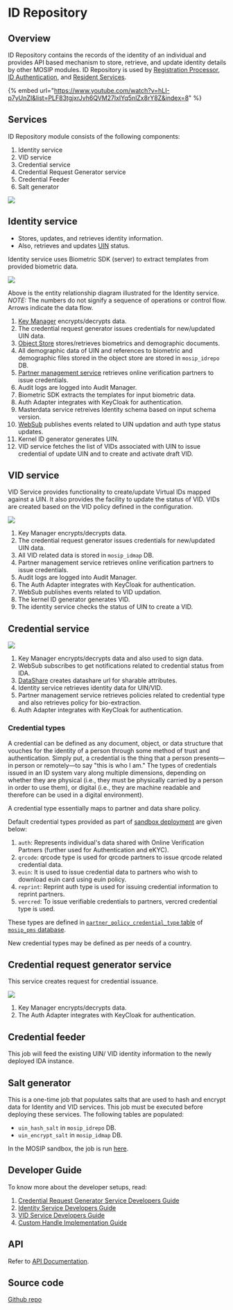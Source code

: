 # ID Repository

## Overview

ID Repository contains the records of the identity of an individual and provides API based mechanism to store, retrieve, and update identity details by other MOSIP modules. ID Repository is used by [Registration Processor](../registration-processor/), [ID Authentication](../../identity-verification/id-authentication-services/), and [Resident Services](../../identity-management/resident-services/).

{% embed url="https://www.youtube.com/watch?v=hLI-p7yUnZI&list=PLF83tgjxrJvh6QVM27lxIYq5nlZx8rY8Z&index=8" %}

## Services

ID Repository module consists of the following components:

1. Identity service
2. VID service
3. Credential service
4. Credential Request Generator service
5. Credential Feeder
6. Salt generator

![](../../../.gitbook/assets/id-repository.png)

## Identity service

* Stores, updates, and retrieves identity information.
* Also, retrieves and updates [UIN](../../identity-management/identifiers.md#uin) status.

Identity service uses Biometric SDK (server) to extract templates from provided biometric data.

![](../../../.gitbook/assets/identity-service.png)

Above is the entity relationship diagram illustrated for the Identity service. _NOTE:_ The numbers do not signify a sequence of operations or control flow. Arrows indicate the data flow.

1. [Key Manager](../../supporting-services/keymanager/) encrypts/decrypts data.
2. The credential request generator issues credentials for new/updated UIN data.
3. [Object Store](../../supporting-components/persistence/object-store.md) stores/retrieves biometrics and demographic documents.
4. All demographic data of UIN and references to biometric and demographic files stored in the object store are stored in `mosip_idrepo` DB.
5. [Partner management service](../../support-systems/partner-management-services/) retrieves online verification partners to issue credentials.
6. Audit logs are logged into Audit Manager.
7. Biometric SDK extracts the templates for input biometric data.
8. Auth Adapter integrates with KeyCloak for authentication.
9. Masterdata service retreives Identity schema based on input schema version.
10. [WebSub](../../supporting-services/websub/) publishes events related to UIN updation and auth type status updates.
11. Kernel ID generator generates UIN.
12. VID service fetches the list of VIDs associated with UIN to issue credential of update UIN and to create and activate draft VID.

## VID service

VID Service provides functionality to create/update Virtual IDs mapped against a UIN. It also provides the facility to update the status of VID. VIDs are created based on the VID policy defined in the configuration.

![](<../../../.gitbook/assets/VID-service (1).png>)

1. Key Manager encrypts/decrypts data.
2. The credential request generator issues credentials for new/updated UIN data.&#x20;
3. All VID related data is stored in `mosip_idmap` DB.
4. Partner management service retrieves online verification partners to issue credentials.
5. Audit logs are logged into Audit Manager.
6. The Auth Adapter integrates with KeyCloak for authentication.
7. WebSub publishes events related to VID updation.
8. The kernel ID generator generates VID.
9. The identity service checks the status of UIN to create a VID.

## Credential service

![](../../../.gitbook/assets/credential-service.png)

1. Key Manager encrypts/decrypts data and also used to sign data.
2. WebSub subscribes to get notifications related to credential status from IDA.
3. [DataShare](../../supporting-components/datashare.md) creates datashare url for sharable attributes.
4. Identity service retrieves identity data for UIN/VID.
5. Partner management service retrieves policies related to credential type and also retrieves policy for bio-extraction.
6. Auth Adapter integrates with KeyCloak for authentication.

### Credential types

A credential can be defined as any document, object, or data structure that vouches for the identity of a person through some method of trust and authentication. Simply put, a credential is the thing that a person presents—in person or remotely—to say "this is who I am." The types of credentials issued in an ID system vary along multiple dimensions, depending on whether they are physical (i.e., they must be physically carried by a person in order to use them), or digital (i.e., they are machine readable and therefore can be used in a digital environment).

A credential type essentially maps to partner and data share policy.

Default credential types provided as part of [sandbox deployment](../../../readme/technology/sandbox-details.md) are given below:

1. `auth`: Represents individual's data shared with Online Verification Partners (further used for Authentication and eKYC).
2. `qrcode`: qrcode type is used for qrcode partners to issue qrcode related credential data.
3. `euin`: It is used to issue credential data to partners who wish to download euin card using euin policy.
4. `reprint`: Reprint auth type is used for issuing credential information to reprint partners.
5. `vercred`: To issue verifiable credentials to partners, vercred credential type is used.

These types are defined in [`partner_policy_credential_type` table](https://github.com/mosip/partner-management-services/blob/release-1.2.0/db_scripts/mosip_pms/ddl/pms-partner_policy_credential_type.sql) of [`mosip_pms` database](https://github.com/mosip/partner-management-services/blob/release-1.2.0/db_scripts/mosip_pms/).

New credential types may be defined as per needs of a country.

## Credential request generator service

This service creates request for credential issuance.

![](<../../../.gitbook/assets/credential-request-generator (1).png>)

1. Key Manager encrypts/decrypts data.
2. The Auth Adapter integrates with KeyCloak for authentication.

## Credential feeder

This job will feed the existing UIN/ VID identity information to the newly deployed IDA instance.

## Salt generator

This is a one-time job that populates salts that are used to hash and encrypt data for Identity and VID services. This job must be executed before deploying these services. The following tables are populated:

* `uin_hash_salt` in `mosip_idrepo` DB.
* `uin_encrypt_salt` in `mosip_idmap` DB.

In the MOSIP sandbox, the job is run [here](https://github.com/mosip/mosip-infra/blob/release-1.2.0/deployment/v3/mosip/idrepo/install.sh).

## Developer Guide

To know more about the developer setups, read:

1. [Credential Request Generator Service Developers Guide](https://docs.mosip.io/1.2.0/modules/id-repository/id-repository-credential-request-generator-service-developer-guide)
2. [Identity Service Developers Guide](https://docs.mosip.io/1.2.0/modules/id-repository/id-repository-identity-service-developer-guide)
3. [VID Service Developers Guide](https://docs.mosip.io/1.2.0/modules/id-repository/id-repository-vid-service-developer-guide)
4. [Custom Handle Implementation Guide](https://docs.mosip.io/1.2.0/modules/id-repository/custom-handle)

## API

Refer to [API Documentation](https://mosip.github.io/documentation/1.2.0/1.2.0.html).

## Source code

[Github repo](https://github.com/mosip/id-repository/tree/release-1.2.0)
